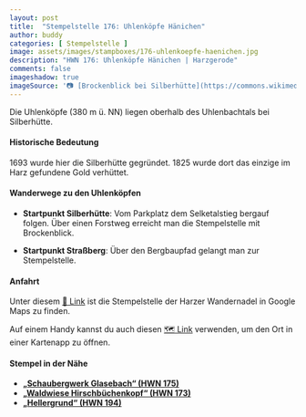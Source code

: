 ```yaml
---
layout: post
title:  "Stempelstelle 176: Uhlenköpfe Hänichen"
author: buddy
categories: [ Stempelstelle ]
image: assets/images/stampboxes/176-uhlenkoepfe-haenichen.jpg
description: "HWN 176: Uhlenköpfe Hänichen | Harzgerode"
comments: false
imageshadow: true
imageSource: '📷 [Brockenblick bei Silberhütte](https://commons.wikimedia.org/wiki/File:Brockenblick_bei_Silberh%C3%BCtte.jpg) von <a href="//commons.wikimedia.org/wiki/User:Olaf2" title="User:Olaf2">Olaf Meister</a> unter Lizenz [CC BY-SA 4.0](https://creativecommons.org/licenses/by-sa/4.0)'
---
```


Die Uhlenköpfe (380 m ü. NN) liegen oberhalb des Uhlenbachtals bei Silberhütte. 

#### Historische Bedeutung

1693 wurde hier die Silberhütte gegründet. 1825 wurde dort das einzige im Harz gefundene Gold verhüttet. 

#### Wanderwege zu den Uhlenköpfen

- **Startpunkt Silberhütte**: Vom Parkplatz dem Selketalstieg bergauf folgen. Über einen Forstweg erreicht man die Stempelstelle mit Brockenblick. 

- **Startpunkt Straßberg**: Über den Bergbaupfad gelangt man zur Stempelstelle. 

#### Anfahrt

Unter diesem [📍 Link](https://www.google.com/maps/dir/?api=1&origin=&destination=51.63218%2C%2011.08296) ist die Stempelstelle der Harzer Wandernadel in Google Maps zu finden.

<div class="android-only">
  Auf einem Handy kannst du auch diesen 
  <a href="geo:51.63218,11.08296">🗺️ Link</a> 
  verwenden, um den Ort in einer Kartenapp zu öffnen.
  <p></p>
</div>

#### Stempel in der Nähe

- [**„Schaubergwerk Glasebach“ (HWN 175)**](/stempelstelle-175-schaubergwerk-glasebach)
- [**„Waldwiese Hirschbüchenkopf“ (HWN 173)**](/stempelstelle-173-waldwiese-hirschbuechenkopf)
- [**„Hellergrund“ (HWN 194)**](/stempelstelle-194-hellergrund)
